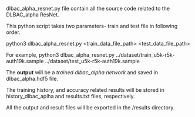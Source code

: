 dlbac_alpha_resnet.py file contain all the source code related to the DLBAC_alpha ResNet.

This python script takes two parameters- train and test file in following order.

python3 dlbac_alpha_resnet.py <train_data_file_path> <test_data_file_path>

For example,
python3 dlbac_alpha_resnet.py ../dataset/train_u5k-r5k-auth19k.sample ../dataset/test_u5k-r5k-auth19k.sample 


The **output** will be a *trained dlbac_alpha network* and saved in dlbac_alpha.hdf5 file. 

The training history, and accuracy related results will be stored in history_dlbac_aplha and results.txt files, respectively. 

All the output and result files will be exported in the /results directory.
